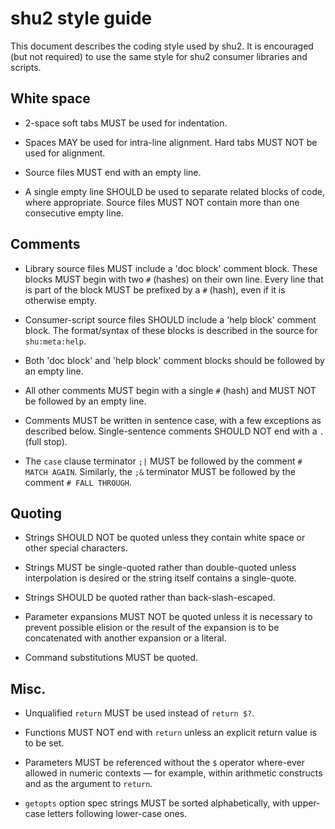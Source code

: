 # shu2 style guide

This document describes the coding style used by shu2. It is encouraged (but not
required) to use the same style for shu2 consumer libraries and scripts.

## White space

* 2-space soft tabs MUST be used for indentation.

* Spaces MAY be used for intra-line alignment. Hard tabs MUST NOT be used for
  alignment.

* Source files MUST end with an empty line.

* A single empty line SHOULD be used to separate related blocks of code, where
  appropriate. Source files MUST NOT contain more than one consecutive empty
  line.

## Comments

* Library source files MUST include a 'doc block' comment block. These blocks
  MUST begin with two `#` (hashes) on their own line. Every line that is part of
  the block MUST be prefixed by a `#` (hash), even if it is otherwise empty.

* Consumer-script source files SHOULD include a 'help block' comment block. The
  format/syntax of these blocks is described in the source for `shu:meta:help`.

* Both 'doc block' and 'help block' comment blocks should be followed by an
  empty line.

* All other comments MUST begin with a single `#` (hash) and MUST NOT be
  followed by an empty line.

* Comments MUST be written in sentence case, with a few exceptions as described
  below. Single-sentence comments SHOULD NOT end with a `.` (full stop).

* The `case` clause terminator `;|` MUST be followed by the comment
  `# MATCH AGAIN`. Similarly, the `;&` terminator MUST be followed by the
  comment `# FALL THROUGH`.

## Quoting

* Strings SHOULD NOT be quoted unless they contain white space or other special
  characters.

* Strings MUST be single-quoted rather than double-quoted unless interpolation
  is desired or the string itself contains a single-quote.

* Strings SHOULD be quoted rather than back-slash-escaped.

* Parameter expansions MUST NOT be quoted unless it is necessary to prevent
  possible elision or the result of the expansion is to be concatenated with
  another expansion or a literal.

* Command substitutions MUST be quoted.

## Misc.

* Unqualified `return` MUST be used instead of `return $?`.

* Functions MUST NOT end with `return` unless an explicit return value is to be
  set.

* Parameters MUST be referenced without the `$` operator where-ever allowed in
  numeric contexts — for example, within arithmetic constructs and as the
  argument to `return`.

* `getopts` option spec strings MUST be sorted alphabetically, with upper-case
  letters following lower-case ones.
